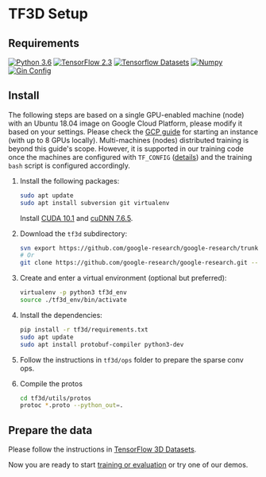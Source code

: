 # TF3D Setup

## Requirements

[![Python 3.6](https://img.shields.io/badge/Python-3.6-3776AB?logo=python)](https://www.python.org/downloads/release/python-360/)
[![TensorFlow 2.3](https://img.shields.io/badge/TensorFlow-2.3-FF6F00?logo=tensorflow)](https://github.com/tensorflow/tensorflow/releases/tag/v2.3.0)
[![Tensorflow Datasets](https://img.shields.io/badge/TensorFlow%20Datasets-4.1.0-FF6F00?logo=tensorflow)](https://github.com/tensorflow/datasets)
[![Numpy](https://img.shields.io/badge/Numpy-1.18.5-000000?&logo=numpy)](https://numpy.org)
[![Gin Config](https://img.shields.io/badge/Gin%20Config-0.4.0-000000?&logo=random)](https://github.com/google/gin-config)

## Install

The following steps are based on a single GPU-enabled machine (node) with an Ubuntu 18.04 image on Google Cloud Platform, please
modify it based on your settings. Please check the [GCP guide](https://cloud.google.com/ai-platform/training/docs/using-gpus) for starting an instance (with up to 8 GPUs locally). Multi-machines (nodes) distributed training is beyond this guide's scope. However, it is supported in our training code once the machines are configured with `TF_CONFIG` ([details](https://cloud.google.com/ai-platform/training/docs/distributed-training-details)) and the training `bash` script is configured accordingly.

1.  Install the following packages:

    ```bash
    sudo apt update
    sudo apt install subversion git virtualenv
    ```

    Install
    [CUDA 10.1](https://cloud.google.com/compute/docs/gpus/install-drivers-gpu)
    and [cuDNN 7.6.5](https://developer.nvidia.com/rdp/cudnn-archive).

1.  Download the `tf3d` subdirectory:

    ```bash
    svn export https://github.com/google-research/google-research/trunk/tf3d
    # Or
    git clone https://github.com/google-research/google-research.git --depth=1
    ```

1.  Create and enter a virtual environment (optional but preferred):

    ```bash
    virtualenv -p python3 tf3d_env
    source ./tf3d_env/bin/activate
    ```

1.  Install the dependencies:

    ```bash
    pip install -r tf3d/requirements.txt
    sudo apt update
    sudo apt install protobuf-compiler python3-dev
    ```

1.  Follow the instructions in `tf3d/ops` folder to prepare the sparse conv ops.

1.  Compile the protos
    ```bash
    cd tf3d/utils/protos
    protoc *.proto --python_out=.
    ```



## Prepare the data

Please follow the instructions in [TensorFlow 3D Datasets](tf3d_datasets.md).

Now you are ready to start [training or evaluation](usage.md) or try one of our demos.

